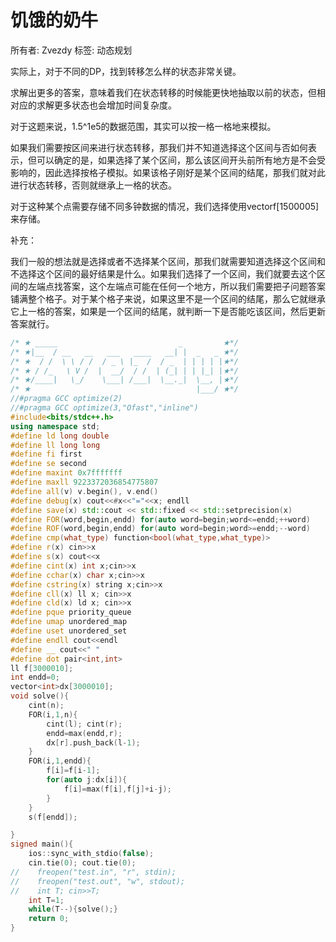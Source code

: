 # 饥饿的奶牛

所有者: Zvezdy
标签: 动态规划

实际上，对于不同的DP，找到转移怎么样的状态非常关键。

求解出更多的答案，意味着我们在状态转移的时候能更快地抽取以前的状态，但相对应的求解更多状态也会增加时间复杂度。

对于这题来说，1.5^1e5的数据范围，其实可以按一格一格地来模拟。

如果我们需要按区间来进行状态转移，那我们并不知道选择这个区间与否如何表示，但可以确定的是，如果选择了某个区间，那么该区间开头前所有地方是不会受影响的，因此选择按格子模拟。如果该格子刚好是某个区间的结尾，那我们就对此进行状态转移，否则就继承上一格的状态。

对于这种某个点需要存储不同多钟数据的情况，我们选择使用vector<int>f[1500005]来存储。

补充：

我们一般的想法就是选择或者不选择某个区间，那我们就需要知道选择这个区间和不选择这个区间的最好结果是什么。如果我们选择了一个区间，我们就要去这个区间的左端点找答案，这个左端点可能在任何一个地方，所以我们需要把子问题答案铺满整个格子。对于某个格子来说，如果这里不是一个区间的结尾，那么它就继承它上一格的答案，如果是一个区间的结尾，就判断一下是否能吃该区间，然后更新答案就行。

```cpp
/* ★ _____                           _         ★*/
/* ★|__  / __   __   ___   ____   __| |  _   _ ★*/
/* ★  / /  \ \ / /  / _ \ |_  /  / _  | | | | |★*/
/* ★ / /_   \ V /  |  __/  / /  | (_| | | |_| |★*/
/* ★/____|   \_/    \___| /___|  \__._|  \__, |★*/
/* ★                                     |___/ ★*/
//#pragma GCC optimize(2)
//#pragma GCC optimize(3,"Ofast","inline")
#include<bits/stdc++.h>
using namespace std;
#define ld long double
#define ll long long
#define fi first
#define se second
#define maxint 0x7fffffff
#define maxll 9223372036854775807
#define all(v) v.begin(), v.end()
#define debug(x) cout<<#x<<"="<<x; endll
#define save(x) std::cout << std::fixed << std::setprecision(x)
#define FOR(word,begin,endd) for(auto word=begin;word<=endd;++word)
#define ROF(word,begin,endd) for(auto word=begin;word>=endd;--word)
#define cmp(what_type) function<bool(what_type,what_type)>
#define r(x) cin>>x
#define s(x) cout<<x
#define cint(x) int x;cin>>x
#define cchar(x) char x;cin>>x
#define cstring(x) string x;cin>>x
#define cll(x) ll x; cin>>x
#define cld(x) ld x; cin>>x
#define pque priority_queue
#define umap unordered_map
#define uset unordered_set
#define endll cout<<endl
#define __ cout<<" "
#define dot pair<int,int>
ll f[3000010];
int endd=0;
vector<int>dx[3000010];
void solve(){
    cint(n);
    FOR(i,1,n){
        cint(l); cint(r);
        endd=max(endd,r);
        dx[r].push_back(l-1);
    }
    FOR(i,1,endd){
        f[i]=f[i-1];
        for(auto j:dx[i]){
            f[i]=max(f[i],f[j]+i-j);
        }
    }
    s(f[endd]);

}
signed main(){
    ios::sync_with_stdio(false);
    cin.tie(0); cout.tie(0);
//    freopen("test.in", "r", stdin);
//    freopen("test.out", "w", stdout);
//    int T; cin>>T;
    int T=1;
    while(T--){solve();}
    return 0;
}

```